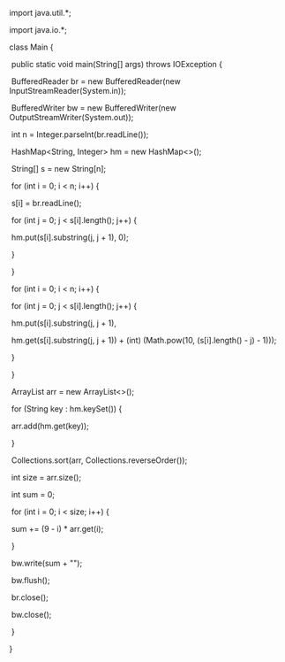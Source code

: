 import java.util.*;

import java.io.*;

class Main {

​    public static void main(String[] args) throws IOException {

​        BufferedReader br = new BufferedReader(new InputStreamReader(System.in));

​        BufferedWriter bw = new BufferedWriter(new OutputStreamWriter(System.out));

​        int n = Integer.parseInt(br.readLine());

​        HashMap<String, Integer> hm = new HashMap<>();

​        String[] s = new String[n];

​        for (int i = 0; i < n; i++) {

​            s[i] = br.readLine();

​            for (int j = 0; j < s[i].length(); j++) {

​                hm.put(s[i].substring(j, j + 1), 0);

​            }

​        }

​        for (int i = 0; i < n; i++) {

​            for (int j = 0; j < s[i].length(); j++) {

​                hm.put(s[i].substring(j, j + 1),

​                        hm.get(s[i].substring(j, j + 1)) + (int) (Math.pow(10, (s[i].length() - j) - 1)));

​            }

​        }

​        ArrayList<Integer> arr = new ArrayList<>();

​        for (String key : hm.keySet()) {

​            arr.add(hm.get(key));

​        }

​        Collections.sort(arr, Collections.reverseOrder());

​        int size = arr.size();

​        int sum = 0;

​        for (int i = 0; i < size; i++) {

​            sum += (9 - i) * arr.get(i);

​        }

​        bw.write(sum + "");

​        bw.flush();

​        br.close();

​        bw.close();

​    }

}
